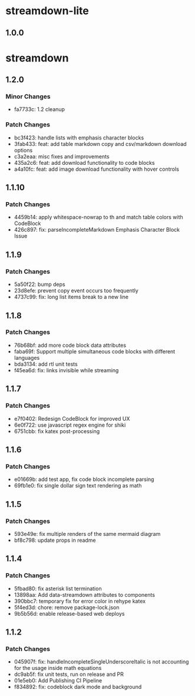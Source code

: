 # streamdown-lite

## 1.0.0

# streamdown

## 1.2.0

### Minor Changes

- fa7733c: 1.2 cleanup

### Patch Changes

- bc3f423: handle lists with emphasis character blocks
- 3fab433: feat: add table markdown copy and csv/markdown download options
- c3a2eaa: misc fixes and improvements
- 435a2c6: feat: add download functionality to code blocks
- a4a10fc: feat: add image download functionality with hover controls

## 1.1.10

### Patch Changes

- 4459b14: apply whitespace-nowrap to th and match table colors with CodeBlock
- 426c897: fix: parseIncompleteMarkdown Emphasis Character Block Issue

## 1.1.9

### Patch Changes

- 5a50f22: bump deps
- 23d8efe: prevent copy event occurs too frequently
- 4737c99: fix: long list items break to a new line

## 1.1.8

### Patch Changes

- 76b68bf: add more code block data attributes
- faba69f: Support multiple simultaneous code blocks with different languages
- bda3134: add rtl unit tests
- f45ea6d: fix: links invisible while streaming

## 1.1.7

### Patch Changes

- e7f0402: Redesign CodeBlock for improved UX
- 6e0f722: use javascript regex engine for shiki
- 6751cbb: fix katex post-processing

## 1.1.6

### Patch Changes

- e01669b: add test app, fix code block incomplete parsing
- 69fb1e0: fix single dollar sign text rendering as math

## 1.1.5

### Patch Changes

- 593e49e: fix multiple renders of the same mermaid diagram
- bf8c798: update props in readme

## 1.1.4

### Patch Changes

- 5fbad80: fix asterisk list termination
- 13898aa: Add data-streamdown attributes to components
- 390bbc7: temporary fix for error color in rehype katex
- 5f4ed3d: chore: remove package-lock.json
- 9b5b56d: enable release-based web deploys

## 1.1.2

### Patch Changes

- 045907f: fix: handleIncompleteSingleUnderscoreItalic is not accounting for the usage inside math equations
- dc9ab5f: fix unit tests, run on release and PR
- 01e5eb0: Add Publishing CI Pipeline
- f834892: fix: codeblock dark mode and background
